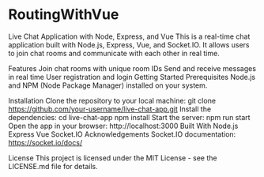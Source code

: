 # RoutingWithVue

Live Chat Application with Node, Express, and Vue
This is a real-time chat application built with Node.js, Express, Vue, and Socket.IO. It allows users to join chat rooms and communicate with each other in real time.

Features
Join chat rooms with unique room IDs
Send and receive messages in real time
User registration and login
Getting Started
Prerequisites
Node.js and NPM (Node Package Manager) installed on your system.

Installation
Clone the repository to your local machine:
git clone https://github.com/your-username/live-chat-app.git
Install the dependencies:
cd live-chat-app
npm install
Start the server:
npm run start
Open the app in your browser:
http://localhost:3000
Built With
Node.js
Express
Vue
Socket.IO
Acknowledgements
Socket.IO documentation: https://socket.io/docs/

License
This project is licensed under the MIT License - see the LICENSE.md file for details.